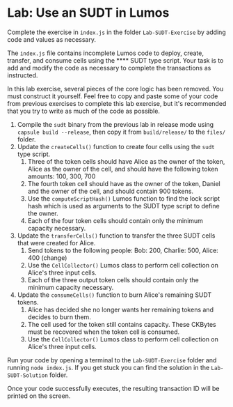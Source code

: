 # Lab: Use an SUDT in Lumos

Complete the exercise in `index.js` in the folder `Lab-SUDT-Exercise` by adding code and values as necessary.

The `index.js` file contains incomplete Lumos code to deploy, create, transfer, and consume cells using the **** SUDT type script. Your task is to add and modify the code as necessary to complete the transactions as instructed.

In this lab exercise, several pieces of the core logic has been removed. You must construct it yourself. Feel free to copy and paste some of your code from previous exercises to complete this lab exercise, but it's recommended that you try to write as much of the code as possible.

1. Compile the `sudt` binary from the previous lab in release mode using `capsule build --release`, then copy it from `build/release/` to the `files/` folder.&#x20;
2. Update the `createCells()` function to create four cells using the `sudt` type script.
   1. Three of the token cells should have Alice as the owner of the token, Alice as the owner of the cell, and should have the following token amounts: 100, 300, 700
   2. The fourth token cell should have as the owner of the token, Daniel and the owner of the cell, and should contain 900 tokens.
   3. Use the `computeScriptHash()` Lumos function to find the lock script hash which is used as arguments to the SUDT type script to define the owner.
   4. Each of the four token cells should contain only the minimum capacity necessary.
3. Update the `transferCells()` function to transfer the three SUDT cells that were created for Alice.
   1. Send tokens to the following people: Bob: 200, Charlie: 500, Alice: 400 (change)
   2. Use the `CellCollector()` Lumos class to perform cell collection on Alice's three input cells.
   3. Each of the three output token cells should contain only the minimum capacity necessary.
4. Update the `consumeCells()` function to burn Alice's remaining SUDT tokens.
   1. Alice has decided she no longer wants her remaining tokens and decides to burn them.
   2. The cell used for the token still contains capacity. These CKBytes must be recovered when the token cell is consumed.&#x20;
   3. Use the `CellCollector()` Lumos class to perform cell collection on Alice's three input cells.

Run your code by opening a terminal to the `Lab-SUDT-Exercise` folder and running `node index.js`. If you get stuck you can find the solution in the `Lab-SUDT-Solution` folder.

Once your code successfully executes, the resulting transaction ID will be printed on the screen.
